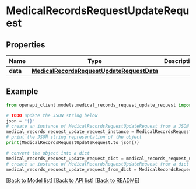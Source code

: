 # MedicalRecordsRequestUpdateRequest


## Properties

Name | Type | Description | Notes
------------ | ------------- | ------------- | -------------
**data** | [**MedicalRecordsRequestUpdateRequestData**](MedicalRecordsRequestUpdateRequestData.md) |  | 

## Example

```python
from openapi_client.models.medical_records_request_update_request import MedicalRecordsRequestUpdateRequest

# TODO update the JSON string below
json = "{}"
# create an instance of MedicalRecordsRequestUpdateRequest from a JSON string
medical_records_request_update_request_instance = MedicalRecordsRequestUpdateRequest.from_json(json)
# print the JSON string representation of the object
print(MedicalRecordsRequestUpdateRequest.to_json())

# convert the object into a dict
medical_records_request_update_request_dict = medical_records_request_update_request_instance.to_dict()
# create an instance of MedicalRecordsRequestUpdateRequest from a dict
medical_records_request_update_request_from_dict = MedicalRecordsRequestUpdateRequest.from_dict(medical_records_request_update_request_dict)
```
[[Back to Model list]](../README.md#documentation-for-models) [[Back to API list]](../README.md#documentation-for-api-endpoints) [[Back to README]](../README.md)


